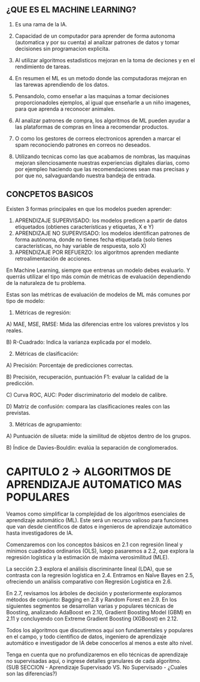 ## ¿QUE ES EL MACHINE LEARNING?

1. Es una rama de la IA.

2. Capacidad de un computador para aprender de forma autonoma (automatica y por su cuenta)
al analizar patrones de datos y tomar decisiones sin programacion explicita.

3. Al utilizar algoritmos estadisticos mejoran en la toma de deciones y en el rendimiento de tareas.

4. En resumen el ML es un metodo donde las computadoras mejoran en las tarewas aprendiendo de los datos.

5. Pensandolo, como enseñar a las maquinas a tomar decisiones proporcionadoles ejemplos, al igual que enseñarle 
a un niño imagenes, para que aprenda a reconocer animales.

6. Al analizar patrones de compra, los algoritmos de ML pueden ayudar a las plataformas de compras en linea a recomendar productos.

7. O como los gestores de correos electronicos aprenden a marcar el spam reconociendo patrones en correos no deseados.

8. Utilizando tecnicas como las que acabamos de nombras, las maquinas mejoran silenciosamente nuestras experiencias digitales diarias, 
como por ejempleo haciendo que las recomendaciones sean mas precisas y por que no, salvaguardando nuestra bandeja de entrada.

## CONCPETOS BASICOS

Existen 3 formas principales en que los modelos pueden aprender:

1. APRENDIZAJE SUPERVISADO: los modelos predicen a partir de datos etiquetados (obtienes características y etiquetas, X e Y)
2. APRENDIZAJE NO SUPERVISADO: los modelos identifican patrones de forma autónoma, donde no tienes fecha etiquetada 
(solo tienes características, no hay variable de respuesta, solo X)
3. APRENDIZAJE POR REFUERZO: los algoritmos aprenden mediante retroalimentación de acciones.

En Machine Learning, siempre que entrenas un modelo debes evaluarlo. Y querrás utilizar el tipo más común de métricas
de evaluación dependiendo de la naturaleza de tu problema.

Estas son las métricas de evaluación de modelos de ML más comunes por tipo de modelo:

1. Métricas de regresión: 

A) MAE, MSE, RMSE: Mida las diferencias entre los valores previstos y los reales.

B) R-Cuadrado: Indica la varianza explicada por el modelo.

2. Métricas de clasificación:

A) Precisión: Porcentaje de predicciones correctas.

B) Precisión, recuperación, puntuación F1: evaluar la calidad de la predicción.

C) Curva ROC, AUC: Poder discriminatorio del modelo de calibre.

D) Matriz de confusión: compara las clasificaciones reales con las previstas.

3. Métricas de agrupamiento:

A) Puntuación de silueta: mide la similitud de objetos dentro de los grupos.

B) Índice de Davies-Bouldin: evalúa la separación de conglomerados.

# CAPITULO 2 -> ALGORITMOS DE APRENDIZAJE AUTOMATICO MAS POPULARES

Veamos como simplificar la complejidad de los algoritmos esenciales de aprendizaje automático (ML). Este será un recurso valioso para funciones que van desde científicos de datos e ingenieros de aprendizaje automático hasta investigadores de IA.

Comenzaremos con los conceptos básicos en 2.1 con regresión lineal y mínimos cuadrados ordinarios (OLS), luego pasaremos a 2.2, que explora la regresión logística y la estimación de máxima verosimilitud (MLE).

La sección 2.3 explora el análisis discriminante lineal (LDA), que se contrasta con la regresión logística en 2.4. Entramos en Naïve Bayes en 2.5, ofreciendo un análisis comparativo con Regresión Logística en 2.6.

En 2.7, revisamos los árboles de decisión y posteriormente exploramos métodos de conjunto: Bagging en 2.8 y Random Forest en 2.9. En los siguientes segmentos se desarrollan varias y populares técnicas de Boosting, analizando AdaBoost en 2.10, Gradient Boosting Model (GBM) en 2.11 y concluyendo con Extreme Gradient Boosting (XGBoost) en 2.12.

Todos los algoritmos que discutiremos aquí son fundamentales y populares en el campo, y todo científico de datos, ingeniero de aprendizaje automático e investigador de IA debe conocerlos al menos a este alto nivel.

Tenga en cuenta que no profundizaremos en ello técnicas de aprendizaje no supervisadas aquí, o ingrese detalles granulares de cada algoritmo.
(SUB SECCION - Aprendizaje Supervisado VS. No Supervisado - ¿Cuales son las diferencias?)